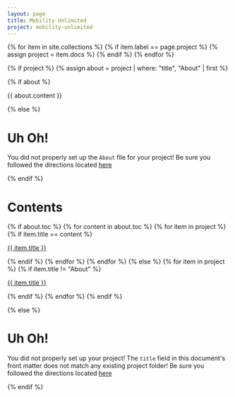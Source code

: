 ```yaml
---
layout: page
title: Mobility Unlimited
project: mobility-unlimited
---
```


{% for item in site.collections %}
 {% if item.label == page.project %}
  {% assign project = item.docs %}
 {% endif %}
{% endfor %}

{% if project %}
 {% assign about = project | where: "title", "About" | first %}

 {% if about %}
  <p>{{ about.content }}</p>
 {% else %}
 
# Uh Oh!

You did not properly set up the `About` file for your project! Be sure you followed the directions located [here](README.md)

 {% endif %}


# Contents

 {% if about.toc %}
  {% for content in about.toc %}
   {% for item in project %}
    {% if item.title == content %}
   <p><a href="{{ item.url | relative_url }}">{{ item.title }}</a></p>
    {% endif %}
   {% endfor %}
  {% endfor %}
 {% else %}
  {% for item in project %}
   {% if item.title != "About" %}
   <p><a href="{{ item.url | relative_url }}">{{ item.title }}</a></p>
   {% endif %}
  {% endfor %}
 {% endif %}

{% else %}
# Uh Oh!

You did not properly set up your project! The `title` field in this document's front matter does not match any existing project folder!  Be sure you followed the directions located [here](_documentation/making_a_new_project.md)

{% endif %}
